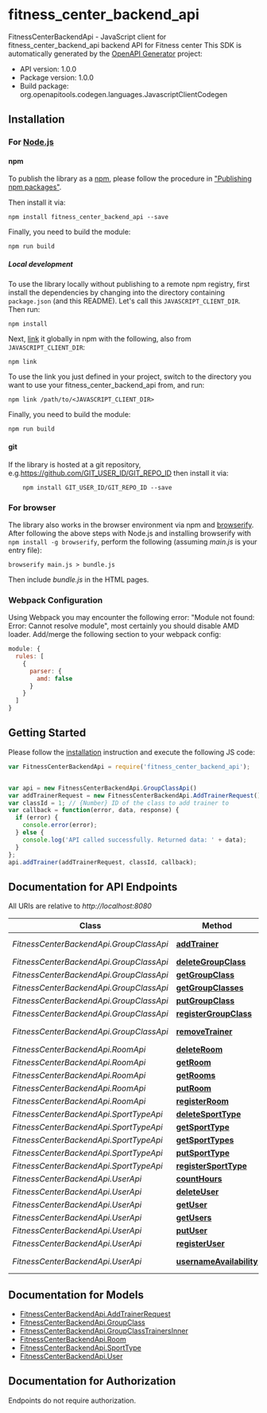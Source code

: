 # fitness_center_backend_api

FitnessCenterBackendApi - JavaScript client for fitness_center_backend_api
backend API for Fitness center
This SDK is automatically generated by the [OpenAPI Generator](https://openapi-generator.tech) project:

- API version: 1.0.0
- Package version: 1.0.0
- Build package: org.openapitools.codegen.languages.JavascriptClientCodegen

## Installation

### For [Node.js](https://nodejs.org/)

#### npm

To publish the library as a [npm](https://www.npmjs.com/), please follow the procedure in ["Publishing npm packages"](https://docs.npmjs.com/getting-started/publishing-npm-packages).

Then install it via:

```shell
npm install fitness_center_backend_api --save
```

Finally, you need to build the module:

```shell
npm run build
```

##### Local development

To use the library locally without publishing to a remote npm registry, first install the dependencies by changing into the directory containing `package.json` (and this README). Let's call this `JAVASCRIPT_CLIENT_DIR`. Then run:

```shell
npm install
```

Next, [link](https://docs.npmjs.com/cli/link) it globally in npm with the following, also from `JAVASCRIPT_CLIENT_DIR`:

```shell
npm link
```

To use the link you just defined in your project, switch to the directory you want to use your fitness_center_backend_api from, and run:

```shell
npm link /path/to/<JAVASCRIPT_CLIENT_DIR>
```

Finally, you need to build the module:

```shell
npm run build
```

#### git

If the library is hosted at a git repository, e.g.https://github.com/GIT_USER_ID/GIT_REPO_ID
then install it via:

```shell
    npm install GIT_USER_ID/GIT_REPO_ID --save
```

### For browser

The library also works in the browser environment via npm and [browserify](http://browserify.org/). After following
the above steps with Node.js and installing browserify with `npm install -g browserify`,
perform the following (assuming *main.js* is your entry file):

```shell
browserify main.js > bundle.js
```

Then include *bundle.js* in the HTML pages.

### Webpack Configuration

Using Webpack you may encounter the following error: "Module not found: Error:
Cannot resolve module", most certainly you should disable AMD loader. Add/merge
the following section to your webpack config:

```javascript
module: {
  rules: [
    {
      parser: {
        amd: false
      }
    }
  ]
}
```

## Getting Started

Please follow the [installation](#installation) instruction and execute the following JS code:

```javascript
var FitnessCenterBackendApi = require('fitness_center_backend_api');


var api = new FitnessCenterBackendApi.GroupClassApi()
var addTrainerRequest = new FitnessCenterBackendApi.AddTrainerRequest(); // {AddTrainerRequest} 
var classId = 1; // {Number} ID of the class to add trainer to
var callback = function(error, data, response) {
  if (error) {
    console.error(error);
  } else {
    console.log('API called successfully. Returned data: ' + data);
  }
};
api.addTrainer(addTrainerRequest, classId, callback);

```

## Documentation for API Endpoints

All URIs are relative to *http://localhost:8080*

Class | Method | HTTP request | Description
------------ | ------------- | ------------- | -------------
*FitnessCenterBackendApi.GroupClassApi* | [**addTrainer**](docs/GroupClassApi.md#addTrainer) | **PUT** /groupClasses/{classId}/trainers | 
*FitnessCenterBackendApi.GroupClassApi* | [**deleteGroupClass**](docs/GroupClassApi.md#deleteGroupClass) | **DELETE** /groupClasses/{id} | 
*FitnessCenterBackendApi.GroupClassApi* | [**getGroupClass**](docs/GroupClassApi.md#getGroupClass) | **GET** /groupClasses/{id} | 
*FitnessCenterBackendApi.GroupClassApi* | [**getGroupClasses**](docs/GroupClassApi.md#getGroupClasses) | **GET** /groupClasses | 
*FitnessCenterBackendApi.GroupClassApi* | [**putGroupClass**](docs/GroupClassApi.md#putGroupClass) | **PUT** /groupClasses/{id} | 
*FitnessCenterBackendApi.GroupClassApi* | [**registerGroupClass**](docs/GroupClassApi.md#registerGroupClass) | **POST** /groupClasses | 
*FitnessCenterBackendApi.GroupClassApi* | [**removeTrainer**](docs/GroupClassApi.md#removeTrainer) | **DELETE** /groupClasses/{classId}/trainers | 
*FitnessCenterBackendApi.RoomApi* | [**deleteRoom**](docs/RoomApi.md#deleteRoom) | **DELETE** /rooms/{id} | 
*FitnessCenterBackendApi.RoomApi* | [**getRoom**](docs/RoomApi.md#getRoom) | **GET** /rooms/{id} | 
*FitnessCenterBackendApi.RoomApi* | [**getRooms**](docs/RoomApi.md#getRooms) | **GET** /rooms | 
*FitnessCenterBackendApi.RoomApi* | [**putRoom**](docs/RoomApi.md#putRoom) | **PUT** /rooms/{id} | 
*FitnessCenterBackendApi.RoomApi* | [**registerRoom**](docs/RoomApi.md#registerRoom) | **POST** /rooms | 
*FitnessCenterBackendApi.SportTypeApi* | [**deleteSportType**](docs/SportTypeApi.md#deleteSportType) | **DELETE** /sportTypes/{id} | 
*FitnessCenterBackendApi.SportTypeApi* | [**getSportType**](docs/SportTypeApi.md#getSportType) | **GET** /sportTypes/{id} | 
*FitnessCenterBackendApi.SportTypeApi* | [**getSportTypes**](docs/SportTypeApi.md#getSportTypes) | **GET** /sportTypes | 
*FitnessCenterBackendApi.SportTypeApi* | [**putSportType**](docs/SportTypeApi.md#putSportType) | **PUT** /sportTypes/{id} | 
*FitnessCenterBackendApi.SportTypeApi* | [**registerSportType**](docs/SportTypeApi.md#registerSportType) | **POST** /sportTypes | 
*FitnessCenterBackendApi.UserApi* | [**countHours**](docs/UserApi.md#countHours) | **GET** /users/{id}/hoursBetween | 
*FitnessCenterBackendApi.UserApi* | [**deleteUser**](docs/UserApi.md#deleteUser) | **DELETE** /users/{id} | 
*FitnessCenterBackendApi.UserApi* | [**getUser**](docs/UserApi.md#getUser) | **GET** /users/{id} | 
*FitnessCenterBackendApi.UserApi* | [**getUsers**](docs/UserApi.md#getUsers) | **GET** /users | 
*FitnessCenterBackendApi.UserApi* | [**putUser**](docs/UserApi.md#putUser) | **PUT** /users/{id} | 
*FitnessCenterBackendApi.UserApi* | [**registerUser**](docs/UserApi.md#registerUser) | **POST** /users | 
*FitnessCenterBackendApi.UserApi* | [**usernameAvailability**](docs/UserApi.md#usernameAvailability) | **GET** /users/available/{username} | 


## Documentation for Models

 - [FitnessCenterBackendApi.AddTrainerRequest](docs/AddTrainerRequest.md)
 - [FitnessCenterBackendApi.GroupClass](docs/GroupClass.md)
 - [FitnessCenterBackendApi.GroupClassTrainersInner](docs/GroupClassTrainersInner.md)
 - [FitnessCenterBackendApi.Room](docs/Room.md)
 - [FitnessCenterBackendApi.SportType](docs/SportType.md)
 - [FitnessCenterBackendApi.User](docs/User.md)


## Documentation for Authorization

Endpoints do not require authorization.

